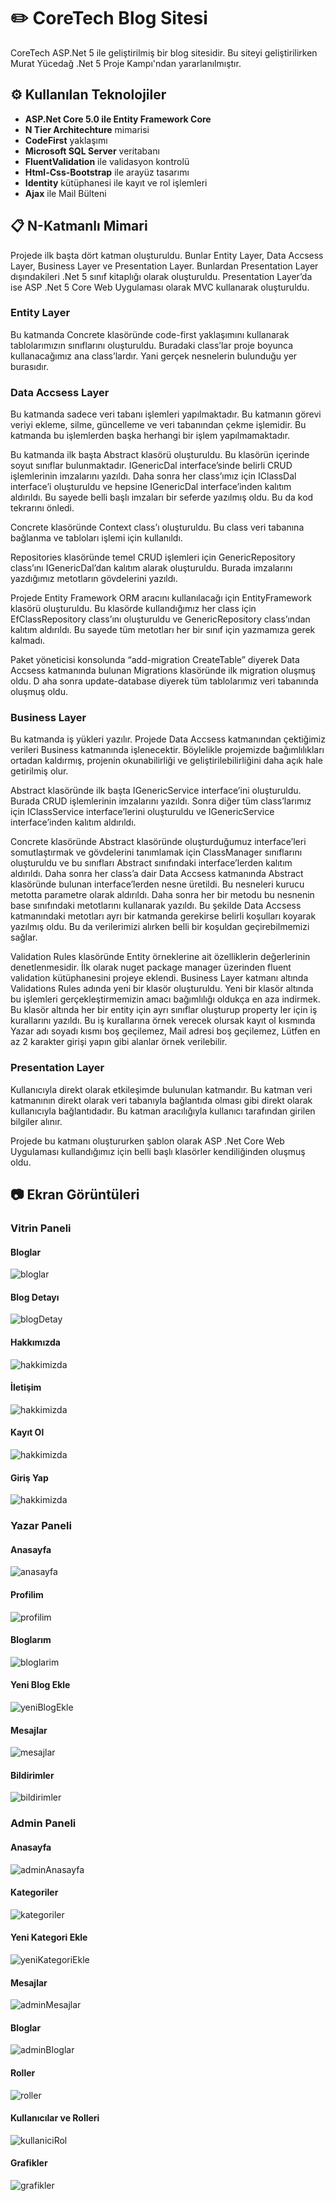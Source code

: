 # ✏️ CoreTech Blog Sitesi
<p> CoreTech ASP.Net 5 ile geliştirilmiş bir blog sitesidir. Bu siteyi geliştirilirken Murat Yücedağ .Net 5 Proje Kampı'ndan yararlanılmıştır. </p>

## ⚙️ Kullanılan Teknolojiler
- **ASP.Net Core 5.0 ile Entity Framework Core**
- **N Tier Architechture** mimarisi
- **CodeFirst** yaklaşımı
- **Microsoft SQL Server** veritabanı
- **FluentValidation** ile validasyon kontrolü
- **Html-Css-Bootstrap** ile arayüz tasarımı
- **Identity** kütüphanesi ile kayıt ve rol işlemleri
- **Ajax** ile Mail Bülteni
## 📋 N-Katmanlı Mimari
Projede ilk başta dört katman oluşturuldu. Bunlar Entity Layer, Data Accsess Layer, Business Layer ve Presentation Layer. Bunlardan Presentation Layer dışındakileri .Net 5 sınıf kitaplığı olarak oluşturuldu. Presentation Layer’da ise ASP .Net 5 Core Web Uygulaması olarak MVC kullanarak oluşturuldu.

### Entity Layer
Bu katmanda Concrete klasöründe code-first yaklaşımını kullanarak tablolarımızın sınıflarını oluşturuldu. Buradaki class’lar proje boyunca kullanacağımız ana class’lardır. Yani gerçek nesnelerin bulunduğu yer burasıdır. 
### Data Accsess Layer
Bu katmanda sadece veri tabanı işlemleri yapılmaktadır. Bu katmanın görevi veriyi ekleme, silme, güncelleme ve veri tabanından çekme işlemidir. Bu katmanda bu işlemlerden başka herhangi bir işlem yapılmamaktadır.

Bu katmanda ilk başta Abstract klasörü oluşturuldu. Bu klasörün içerinde soyut sınıflar bulunmaktadır. IGenericDal interface’sinde belirli CRUD işlemlerinin imzalarını yazıldı. Daha sonra her class’ımız için IClassDal interface’i oluşturuldu ve hepsine IGenericDal interface’inden kalıtım aldırıldı. Bu sayede belli başlı imzaları bir seferde yazılmış oldu. Bu da kod tekrarını önledi.

Concrete klasöründe Context class’ı oluşturuldu. Bu class veri tabanına bağlanma ve tabloları işlemi için kullanıldı. 

Repositories klasöründe temel CRUD işlemleri için GenericRepository class’ını
IGenericDal’dan kalıtım alarak oluşturuldu. Burada imzalarını yazdığımız metotların gövdelerini yazıldı.

Projede Entity Framework ORM aracını kullanılacağı için EntityFramework klasörü oluşturuldu. Bu klasörde kullandığımız her class için EfClassRepository class’ını oluşturuldu ve GenericRepository class’ından kalıtım aldırıldı. Bu sayede tüm metotları her bir sınıf için yazmamıza gerek kalmadı.

Paket yöneticisi konsolunda “add-migration CreateTable” diyerek Data Accsess katmanında bulunan Migrations klasöründe ilk migration oluşmuş oldu.  D aha sonra update-database diyerek tüm tablolarımız veri tabanında oluşmuş oldu.

### Business Layer
Bu katmanda iş yükleri yazılır. Projede Data Accsess katmanından çektiğimiz verileri Business katmanında işlenecektir. Böylelikle projemizde bağımlılıkları ortadan kaldırmış, projenin okunabilirliği ve geliştirilebilirliğini daha açık hale getirilmiş olur.

Abstract klasöründe ilk başta IGenericService interface’ini oluşturuldu. Burada CRUD işlemlerinin imzalarını yazıldı. Sonra diğer tüm class’larımız için IClassService interface’lerini oluşturuldu ve IGenericService interface’inden kalıtım aldırıldı.

Concrete klasöründe Abstract klasöründe oluşturduğumuz interface’leri somutlaştırmak ve gövdelerini tanımlamak için ClassManager sınıflarını oluşturuldu ve bu sınıfları Abstract sınıfındaki interface’lerden kalıtım aldırıldı. Daha sonra her class’a dair Data Accsess katmanında Abstract klasöründe bulunan interface’lerden nesne üretildi. Bu nesneleri kurucu metotta parametre olarak aldırıldı. Daha sonra her bir metodu bu nesnenin base sınıfındaki metotlarını kullanarak yazıldı. Bu şekilde Data Accsess katmanındaki metotları ayrı bir katmanda gerekirse belirli koşulları koyarak yazılmış oldu. Bu da verilerimizi alırken belli bir koşuldan geçirebilmemizi sağlar.

Validation Rules klasöründe Entity örneklerine ait özelliklerin değerlerinin denetlenmesidir. İlk olarak nuget package manager üzerinden fluent validation kütüphanesini projeye eklendi. Business Layer katmanı altında Validations Rules adında yeni bir klasör oluşturuldu. Yeni bir klasör altında bu işlemleri gerçekleştirmemizin amacı bağımlılığı oldukça en aza indirmek. Bu klasör altında her bir entity için ayrı sınıflar oluşturup property ler için iş kurallarını yazıldı. Bu iş kurallarına örnek verecek olursak kayıt ol kısmında Yazar adı soyadı kısmı boş geçilemez, Mail adresi boş geçilemez, Lütfen en az 2 karakter girişi yapın gibi alanlar örnek verilebilir.

### Presentation Layer
Kullanıcıyla direkt olarak etkileşimde bulunulan katmandır. Bu katman veri katmanının direkt olarak veri tabanıyla bağlantıda olması gibi direkt olarak kullanıcıyla bağlantıdadır. Bu katman aracılığıyla kullanıcı tarafından girilen bilgiler alınır. 

Projede bu katmanı oluştururken şablon olarak ASP .Net Core Web Uygulaması kullandığımız için belli başlı klasörler kendiliğinden oluşmuş oldu. 


## 📷 Ekran Görüntüleri
### Vitrin Paneli
#### Bloglar
![bloglar](https://github.com/busraakay/.NET-Core-Blog/blob/main/Gifler/bloglar.gif)

#### Blog Detayı
![blogDetay](https://github.com/busraakay/.NET-Core-Blog/blob/main/Gifler/blogDetayi.gif)

#### Hakkımızda
![hakkimizda](https://github.com/busraakay/.NET-Core-Blog/blob/main/Gifler/hakkimizda.gif)

#### İletişim
![hakkimizda](https://github.com/busraakay/.NET-Core-Blog/blob/main/Gifler/iletisim.gif)

#### Kayıt Ol
![hakkimizda](https://github.com/busraakay/.NET-Core-Blog/blob/main/Gifler/kayit.PNG)

#### Giriş Yap
![hakkimizda](https://github.com/busraakay/.NET-Core-Blog/blob/main/Gifler/giris.gif)

### Yazar Paneli

#### Anasayfa
![anasayfa](https://github.com/busraakay/.NET-Core-Blog/blob/main/Gifler/yazarAnasayfa.gif)

#### Profilim
![profilim](https://github.com/busraakay/.NET-Core-Blog/blob/main/Gifler/profilim.PNG)

#### Bloglarım
![bloglarim](https://github.com/busraakay/.NET-Core-Blog/blob/main/Gifler/bloglarim.PNG)

#### Yeni Blog Ekle
![yeniBlogEkle](https://github.com/busraakay/.NET-Core-Blog/blob/main/Gifler/yeniBlogEkle.PNG)

#### Mesajlar
![mesajlar](https://github.com/busraakay/.NET-Core-Blog/blob/main/Gifler/mesajlar.PNG)

#### Bildirimler
![bildirimler](https://github.com/busraakay/.NET-Core-Blog/blob/main/Gifler/bildirimler.PNG)

### Admin Paneli

#### Anasayfa
![adminAnasayfa](https://github.com/busraakay/.NET-Core-Blog/blob/main/Gifler/adminAnasayfa.PNG)

#### Kategoriler
![kategoriler](https://github.com/busraakay/.NET-Core-Blog/blob/main/Gifler/kategoriler.PNG)

#### Yeni Kategori Ekle
![yeniKategoriEkle](https://github.com/busraakay/.NET-Core-Blog/blob/main/Gifler/yeniKategoriEkle.PNG)

#### Mesajlar
![adminMesajlar](https://github.com/busraakay/.NET-Core-Blog/blob/main/Gifler/adminMesajlar.PNG)

#### Bloglar
![adminBloglar](https://github.com/busraakay/.NET-Core-Blog/blob/main/Gifler/admibBloglar.PNG)

#### Roller
![roller](https://github.com/busraakay/.NET-Core-Blog/blob/main/Gifler/roller.PNG)

#### Kullanıcılar ve Rolleri
![kullaniciRol](https://github.com/busraakay/.NET-Core-Blog/blob/main/Gifler/kullaniciVeRolleri.gif)

#### Grafikler
![grafikler](https://github.com/busraakay/.NET-Core-Blog/blob/main/Gifler/grafikler.PNG)


